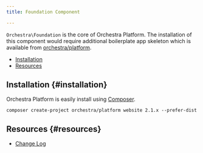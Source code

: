 ```yaml
---
title: Foundation Component

---
```


`Orchestra\Foundation` is the core of Orchestra Platform. The installation of this component would require additional boilerplate app skeleton which is available from [orchestra/platform](https://github.com/orchestral/platform).

* [Installation](#installation)
* [Resources](#resources)

## Installation {#installation}

Orchestra Platform is easily install using [Composer](http://getcomposer.org).

	composer create-project orchestra/platform website 2.1.x --prefer-dist

## Resources {#resources}

* [Change Log](/docs/2.1/components/foundation/changes#v2-1)
